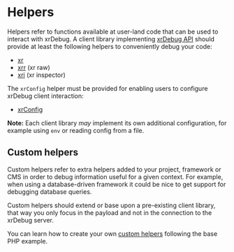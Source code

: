 # Helpers

Helpers refer to functions available at user-land code that can be used to interact with xrDebug. A client library implementing [xrDebug API](../developer/api.md) should provide at least the following helpers to conveniently debug your code:

* [xr](xr.md)
* [xrr](xrr.md) (xr raw)
* [xri](xri.md) (xr inspector)

The `xrConfig` helper must be provided for enabling users to configure xrDebug client interaction:

* [xrConfig](xrconfig.md)

**Note:** Each client library *may* implement its own additional configuration, for example using `env` or reading config from a file.

## Custom helpers

Custom helpers refer to extra helpers added to your project, framework or CMS in order to debug information useful for a given context. For example, when using a database-driven framework it could be nice to get support for debugging database queries.

Custom helpers should extend or base upon a pre-existing client library, that way you only focus in the payload and not in the connection to the xrDebug server.

You can learn how to create your own [custom helpers](../developer/custom-helpers.md) following the base PHP example.
